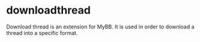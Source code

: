 # downloadthread
Download thread is an extension for MyBB.  It is used in order to download a thread into a specific format.
